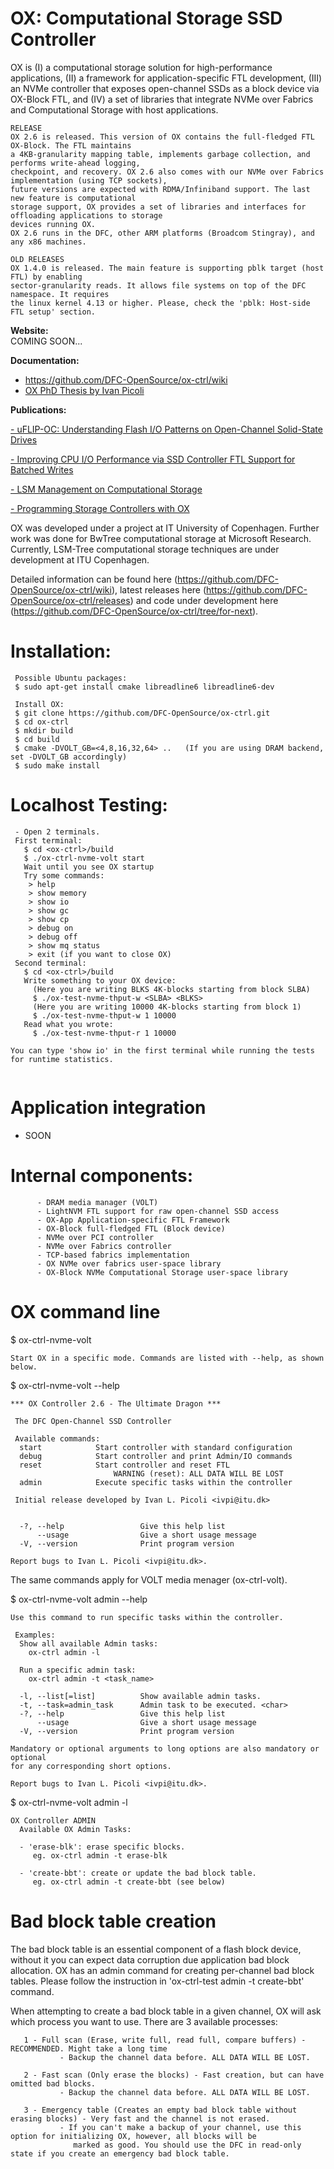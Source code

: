# OX: Computational Storage SSD Controller

OX is (I) a computational storage solution for high-performance applications, (II) a framework for application-specific FTL development, (III) an NVMe controller that exposes open-channel SSDs as a block device via OX-Block FTL, and (IV) a set of libraries that integrate NVMe over Fabrics and Computational Storage with host applications.

```
RELEASE
OX 2.6 is released. This version of OX contains the full-fledged FTL OX-Block. The FTL maintains
a 4KB-granularity mapping table, implements garbage collection, and performs write-ahead logging,
checkpoint, and recovery. OX 2.6 also comes with our NVMe over Fabrics implementation (using TCP sockets),
future versions are expected with RDMA/Infiniband support. The last new feature is computational
storage support, OX provides a set of libraries and interfaces for offloading applications to storage
devices running OX.
OX 2.6 runs in the DFC, other ARM platforms (Broadcom Stingray), and any x86 machines.

OLD RELEASES
OX 1.4.0 is released. The main feature is supporting pblk target (host FTL) by enabling 
sector-granularity reads. It allows file systems on top of the DFC namespace. It requires 
the linux kernel 4.13 or higher. Please, check the 'pblk: Host-side FTL setup' section.
```
**Website:**  
  COMING SOON...

**Documentation:**  
- https://github.com/DFC-OpenSource/ox-ctrl/wiki  
- [OX PhD Thesis by Ivan Picoli](https://itu.dk/research/dfc-data/IvanPicoli-PhDThesis-08-Jul-19-final.pdf)

**Publications:**  

[- uFLIP-OC: Understanding Flash I/O Patterns on Open-Channel Solid-State Drives](https://dl.acm.org/citation.cfm?id=3124680.3124741)

[- Improving CPU I/O Performance via SSD Controller FTL Support for Batched Writes](https://dl.acm.org/citation.cfm?id=3329925)

[- LSM Management on Computational Storage](https://dl.acm.org/citation.cfm?id=3329927)

[- Programming Storage Controllers with OX](http://nvmw.ucsd.edu/nvmw2019-program/unzip/current/nvmw2019-final54.pdf)

OX was developed under a project at IT University of Copenhagen. Further work was done for BwTree computational storage at Microsoft Research. Currently, LSM-Tree computational storage techniques are under development at ITU Copenhagen.  

Detailed information can be found here (https://github.com/DFC-OpenSource/ox-ctrl/wiki), latest releases here (https://github.com/DFC-OpenSource/ox-ctrl/releases) and code under development here (https://github.com/DFC-OpenSource/ox-ctrl/tree/for-next).


# Installation:

```
 Possible Ubuntu packages:
 $ sudo apt-get install cmake libreadline6 libreadline6-dev
 
 Install OX:
 $ git clone https://github.com/DFC-OpenSource/ox-ctrl.git
 $ cd ox-ctrl
 $ mkdir build
 $ cd build
 $ cmake -DVOLT_GB=<4,8,16,32,64> ..   (If you are using DRAM backend, set -DVOLT_GB accordingly)
 $ sudo make install
```

# Localhost Testing:

```
 - Open 2 terminals.
 First terminal:
   $ cd <ox-ctrl>/build
   $ ./ox-ctrl-nvme-volt start
   Wait until you see OX startup
   Try some commands:
    > help
    > show memory
    > show io
    > show gc
    > show cp
    > debug on
    > debug off
    > show mq status
    > exit (if you want to close OX)
 Second terminal:
   $ cd <ox-ctrl>/build
   Write something to your OX device:
     (Here you are writing BLKS 4K-blocks starting from block SLBA)
     $ ./ox-test-nvme-thput-w <SLBA> <BLKS>
     (Here you are writing 10000 4K-blocks starting from block 1)
     $ ./ox-test-nvme-thput-w 1 10000
   Read what you wrote:
     $ ./ox-test-nvme-thput-r 1 10000

You can type 'show io' in the first terminal while running the tests for runtime statistics.
   
```

# Application integration
 - SOON


# Internal components:

```   - Open-channel SSD v1.2 media manager
      - DRAM media manager (VOLT)
      - LightNVM FTL support for raw open-channel SSD access
      - OX-App Application-specific FTL Framework
      - OX-Block full-fledged FTL (Block device)
      - NVMe over PCI controller
      - NVMe over Fabrics controller
      - TCP-based fabrics implementation
      - OX NVMe over fabrics user-space library
      - OX-Block NVMe Computational Storage user-space library
```

# OX command line

$ ox-ctrl-nvme-volt <command>
```
Start OX in a specific mode. Commands are listed with --help, as shown below.
```
$ ox-ctrl-nvme-volt --help
```
*** OX Controller 2.6 - The Ultimate Dragon ***
 
 The DFC Open-Channel SSD Controller

 Available commands:
  start            Start controller with standard configuration
  debug            Start controller and print Admin/IO commands
  reset            Start controller and reset FTL
                       WARNING (reset): ALL DATA WILL BE LOST
  admin            Execute specific tasks within the controller
 
 Initial release developed by Ivan L. Picoli <ivpi@itu.dk>


  -?, --help                 Give this help list
      --usage                Give a short usage message
  -V, --version              Print program version

Report bugs to Ivan L. Picoli <ivpi@itu.dk>.

```
The same commands apply for VOLT media menager (ox-ctrl-volt).

$ ox-ctrl-nvme-volt admin --help
```
Use this command to run specific tasks within the controller.

 Examples:
  Show all available Admin tasks:
    ox-ctrl admin -l

  Run a specific admin task:
    ox-ctrl admin -t <task_name>

  -l, --list[=list]          Show available admin tasks.
  -t, --task=admin_task      Admin task to be executed. <char>
  -?, --help                 Give this help list
      --usage                Give a short usage message
  -V, --version              Print program version

Mandatory or optional arguments to long options are also mandatory or optional
for any corresponding short options.

Report bugs to Ivan L. Picoli <ivpi@itu.dk>.
```

$ ox-ctrl-nvme-volt admin -l
```
OX Controller ADMIN
  Available OX Admin Tasks: 

  - 'erase-blk': erase specific blocks.
     eg. ox-ctrl admin -t erase-blk

  - 'create-bbt': create or update the bad block table.
     eg. ox-ctrl admin -t create-bbt (see below)
```

# Bad block table creation
The bad block table is an essential component of a flash block device, without it you can expect data corruption due
application bad block allocation. OX has an admin command for creating per-channel bad block tables. Please follow the instruction in 'ox-ctrl-test admin -t create-bbt' command.

When attempting to create a bad block table in a given channel, OX will ask which process you want to use. There are 3 available processes:
``` 
   1 - Full scan (Erase, write full, read full, compare buffers) - RECOMMENDED. Might take a long time
           - Backup the channel data before. ALL DATA WILL BE LOST.
           
   2 - Fast scan (Only erase the blocks) - Fast creation, but can have omitted bad blocks.
           - Backup the channel data before. ALL DATA WILL BE LOST.
           
   3 - Emergency table (Creates an empty bad block table without erasing blocks) - Very fast and the channel is not erased.
           - If you can't make a backup of your channel, use this option for initializing OX, however, all blocks will be
              marked as good. You should use the DFC in read-only state if you create an emergency bad block table.
```
